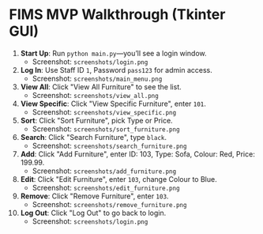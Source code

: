 # FIMS MVP Walkthrough (Tkinter GUI)

1. **Start Up**: Run `python main.py`—you’ll see a login window.
   - Screenshot: `screenshots/login.png`
2. **Log In**: Use Staff ID `1`, Password `pass123` for admin access.
   - Screenshot: `screenshots/main_menu.png`
3. **View All**: Click "View All Furniture" to see the list.
   - Screenshot: `screenshots/view_all.png`
4. **View Specific**: Click "View Specific Furniture", enter `101`.
   - Screenshot: `screenshots/view_specific.png`
5. **Sort**: Click "Sort Furniture", pick Type or Price.
   - Screenshot: `screenshots/sort_furniture.png`
6. **Search**: Click "Search Furniture", type `black`.
   - Screenshot: `screenshots/search_furniture.png`
7. **Add**: Click "Add Furniture", enter ID: 103, Type: Sofa, Colour: Red, Price: 199.99.
   - Screenshot: `screenshots/add_furniture.png`
8. **Edit**: Click "Edit Furniture", enter `103`, change Colour to Blue.
   - Screenshot: `screenshots/edit_furniture.png`
9. **Remove**: Click "Remove Furniture", enter `103`.
   - Screenshot: `screenshots/remove_furniture.png`
10. **Log Out**: Click "Log Out" to go back to login.
    - Screenshot: `screenshots/login.png`